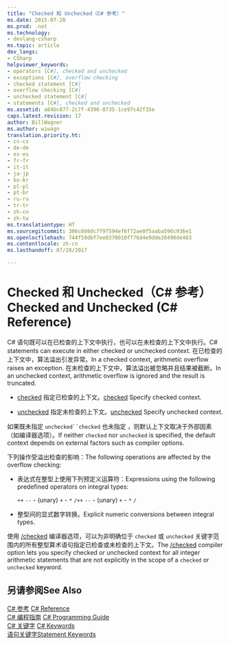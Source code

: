 ```yaml
---
title: "Checked 和 Unchecked（C# 参考）"
ms.date: 2015-07-20
ms.prod: .net
ms.technology:
- devlang-csharp
ms.topic: article
dev_langs:
- CSharp
helpviewer_keywords:
- operators [C#], checked and unchecked
- exceptions [C#], overflow checking
- checked statement [C#]
- overflow checking [C#]
- unchecked statement [C#]
- statements [C#], checked and unchecked
ms.assetid: a84bc877-2c7f-4396-8735-1ce97c42f35e
caps.latest.revision: 17
author: BillWagner
ms.author: wiwagn
translation.priority.ht:
- cs-cz
- de-de
- es-es
- fr-fr
- it-it
- ja-jp
- ko-kr
- pl-pl
- pt-br
- ru-ru
- tr-tr
- zh-cn
- zh-tw
ms.translationtype: HT
ms.sourcegitcommit: 306c608dc7f97594ef6f72ae0f5aaba596c936e1
ms.openlocfilehash: 744f59dbf7ee8370010ff76d4e9dde20490de403
ms.contentlocale: zh-cn
ms.lasthandoff: 07/28/2017

---
```

# <a name="checked-and-unchecked-c-reference"></a><span data-ttu-id="c8c98-102">Checked 和 Unchecked（C# 参考）</span><span class="sxs-lookup"><span data-stu-id="c8c98-102">Checked and Unchecked (C# Reference)</span></span>
<span data-ttu-id="c8c98-103">C# 语句既可以在已检查的上下文中执行，也可以在未检查的上下文中执行。</span><span class="sxs-lookup"><span data-stu-id="c8c98-103">C# statements can execute in either checked or unchecked context.</span></span> <span data-ttu-id="c8c98-104">在已检查的上下文中，算法溢出引发异常。</span><span class="sxs-lookup"><span data-stu-id="c8c98-104">In a checked context, arithmetic overflow raises an exception.</span></span> <span data-ttu-id="c8c98-105">在未检查的上下文中，算法溢出被忽略并且结果被截断。</span><span class="sxs-lookup"><span data-stu-id="c8c98-105">In an unchecked context, arithmetic overflow is ignored and the result is truncated.</span></span>  
  
-   <span data-ttu-id="c8c98-106">[checked](../../../csharp/language-reference/keywords/checked.md) 指定已检查的上下文。</span><span class="sxs-lookup"><span data-stu-id="c8c98-106">[checked](../../../csharp/language-reference/keywords/checked.md) Specify checked context.</span></span>  
  
-   <span data-ttu-id="c8c98-107">[unchecked](../../../csharp/language-reference/keywords/unchecked.md) 指定未检查的上下文。</span><span class="sxs-lookup"><span data-stu-id="c8c98-107">[unchecked](../../../csharp/language-reference/keywords/unchecked.md) Specify unchecked context.</span></span>  
  
 <span data-ttu-id="c8c98-108">如果既未指定 `unchecked``checked` 也未指定 ，则默认上下文取决于外部因素（如编译器选项）。</span><span class="sxs-lookup"><span data-stu-id="c8c98-108">If neither `checked` nor `unchecked` is specified, the default context depends on external factors such as compiler options.</span></span>  
  
 <span data-ttu-id="c8c98-109">下列操作受溢出检查的影响：</span><span class="sxs-lookup"><span data-stu-id="c8c98-109">The following operations are affected by the overflow checking:</span></span>  
  
-   <span data-ttu-id="c8c98-110">表达式在整型上使用下列预定义运算符：</span><span class="sxs-lookup"><span data-stu-id="c8c98-110">Expressions using the following predefined operators on integral types:</span></span>  
  
     <span data-ttu-id="c8c98-111">`++` `--` - (unary)   `+` -   `*` `/`</span><span class="sxs-lookup"><span data-stu-id="c8c98-111">`++` `--` - (unary)   `+` -   `*` `/`</span></span>  
  
-   <span data-ttu-id="c8c98-112">整型间的显式数字转换。</span><span class="sxs-lookup"><span data-stu-id="c8c98-112">Explicit numeric conversions between integral types.</span></span>  
  
 <span data-ttu-id="c8c98-113">使用 [/checked](../../../csharp/language-reference/compiler-options/checked-compiler-option.md) 编译器选项，可以为非明确位于 `checked` 或 `unchecked` 关键字范围内的所有整型算术语句指定已检查或未检查的上下文。</span><span class="sxs-lookup"><span data-stu-id="c8c98-113">The [/checked](../../../csharp/language-reference/compiler-options/checked-compiler-option.md) compiler option lets you specify checked or unchecked context for all integer arithmetic statements that are not explicitly in the scope of a `checked` or `unchecked` keyword.</span></span>  
  
## <a name="see-also"></a><span data-ttu-id="c8c98-114">另请参阅</span><span class="sxs-lookup"><span data-stu-id="c8c98-114">See Also</span></span>  
 <span data-ttu-id="c8c98-115">[C# 参考](../../../csharp/language-reference/index.md) </span><span class="sxs-lookup"><span data-stu-id="c8c98-115">[C# Reference](../../../csharp/language-reference/index.md) </span></span>  
 <span data-ttu-id="c8c98-116">[C# 编程指南](../../../csharp/programming-guide/index.md) </span><span class="sxs-lookup"><span data-stu-id="c8c98-116">[C# Programming Guide](../../../csharp/programming-guide/index.md) </span></span>  
 <span data-ttu-id="c8c98-117">[C# 关键字](../../../csharp/language-reference/keywords/index.md) </span><span class="sxs-lookup"><span data-stu-id="c8c98-117">[C# Keywords](../../../csharp/language-reference/keywords/index.md) </span></span>  
 [<span data-ttu-id="c8c98-118">语句关键字</span><span class="sxs-lookup"><span data-stu-id="c8c98-118">Statement Keywords</span></span>](../../../csharp/language-reference/keywords/statement-keywords.md)

